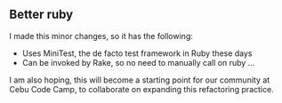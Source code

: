 ## Better ruby

I made this minor changes, so it has the following:

- Uses MiniTest, the de facto test framework in Ruby these days
- Can be invoked by Rake, so no need to manually call on ruby ...

I am also hoping, this will become a starting point for our community
at Cebu Code Camp, to collaborate on expanding this refactoring
practice.
